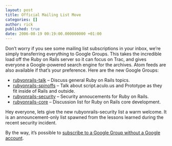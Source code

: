 ```yaml
---
layout: post
title: Official Mailing List Move
categories: []
author: rick
published: true
date: 2006-08-19 00:19:00.000000000 +01:00
---
```

<p>Don&#8217;t worry if you see some mailing list subscriptions in your inbox, we&#8217;re simply transferring everything to Google Groups.  This takes the incredible load off the Ruby on Rails server so it can focus on Trac, and gives everyone a Google-powered search engine for the archives.  Atom feeds are also available if that&#8217;s your preference.  Here are the new Google Groups:</p>
<ul>
	<li><a href="http://groups.google.com/group/rubyonrails-talk">rubyonrails-talk</a> &#8211; Discuss general Ruby on Rails topics.</li>
	<li><a href="http://groups.google.com/group/rubyonrails-spinoffs">rubyonrails-spinoffs</a> &#8211; Talk about script.aculo.us and Prototype as they fit inside of Rails and outside.</li>
	<li><a href="http://groups.google.com/group/rubyonrails-security">rubyonrails-security</a> &#8211; Security annoucements for Ruby on Rails.</li>
	<li><a href="http://groups.google.com/group/rubyonrails-core">rubyonrails-core</a> &#8211; Discussion list for Ruby on Rails core development.</li>
</ul>
<p>Hey everyone, lets give the new rubyonrails-security list a warm welcome.  It is an announcement-only list spawned from the lessons learned during the recent security incident.</p>
<p>By the way, it&#8217;s possible to <a href="http://groups.google.com/support/bin/answer.py?answer=12346&amp;topic=251">subscribe to a Google Group without a Google account</a>.</p>